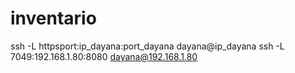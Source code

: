 # inventario

ssh -L httpsport:ip_dayana:port_dayana dayana@ip_dayana
ssh -L 7049:192.168.1.80:8080 dayana@192.168.1.80